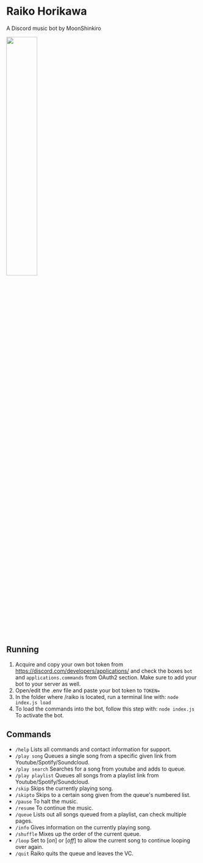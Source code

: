 # Raiko Horikawa
A Discord music bot by MoonShinkiro  


<img src=https://cdn.discordapp.com/attachments/753303624641150999/1102411250102714378/ushouldfollow1852Arisu.png width=40% height=40%>


## Running
1. Acquire and copy your own bot token from https://discord.com/developers/applications/ and check the boxes ```bot``` and ```applications.commands``` from OAuth2 section. Make sure to add your bot to your server as well.
2. Open/edit the .env file and paste your bot token to ```TOKEN=```
3. In the folder where /raiko is located, run a terminal line with: ```node index.js load```
4. To load the commands into the bot, follow this step with: ```node index.js``` To activate the bot.

## Commands
- ```/help``` Lists all commands and contact information for support.
- ```/play song``` Queues a single song from a specific given link from Youtube/Spotify/Soundcloud.
- ```/play search``` Searches for a song from youtube and adds to queue.
- ```/play playlist``` Queues all songs from a playlist link from Youtube/Spotify/Soundcloud.
- ```/skip``` Skips the currently playing song.
- ```/skipto``` Skips to a certain song given from the queue's numbered list.
- ```/pause``` To halt the music.
- ```/resume``` To continue the music.
- ```/queue``` Lists out all songs queued from a playlist, can check multiple pages.
- ```/info``` Gives information on the currently playing song.
- ```/shuffle``` Mixes up the order of the current queue.
- ```/loop``` Set to [*on*] or [*off*] to allow the current song to continue looping over again.
- ```/quit``` Raiko quits the queue and leaves the VC.
